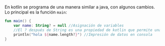 En kotlin se programa de una manera similar a java, con algunos cambios. 
Lo principal es la función ``main``:

``` kotlin
fun main() {
	var name: String? = null //Asignación de variables
	//El ? después de String es una propiedad de kotlin que permite una
	println("hola ${name.length?}") //Impresión de datos en consola
}
```

